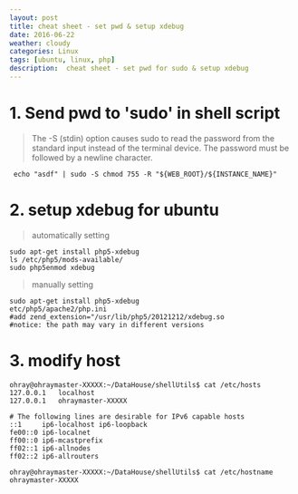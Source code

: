 ```yaml
---
layout: post
title: cheat sheet - set pwd & setup xdebug
date: 2016-06-22
weather: cloudy
categories: Linux
tags: [ubuntu, linux, php]
description:  cheat sheet - set pwd for sudo & setup xdebug
---
```


# 1. Send pwd to 'sudo' in shell script

	
> The -S (stdin) option causes sudo to read the password from the standard input instead of the terminal device.  The password must be followed by a newline character.

	 
	 echo "asdf" | sudo -S chmod 755 -R "${WEB_ROOT}/${INSTANCE_NAME}"

# 2. setup xdebug for ubuntu 

> automatically setting

	sudo apt-get install php5-xdebug
	ls /etc/php5/mods-available/
	sudo php5enmod xdebug

> manually setting

	sudo apt-get install php5-xdebug
	etc/php5/apache2/php.ini 
	#add zend_extension="/usr/lib/php5/20121212/xdebug.so
	#notice: the path may vary in different versions
	
# 3. modify host
	
    ohray@ohraymaster-XXXXX:~/DataHouse/shellUtils$ cat /etc/hosts
    127.0.0.1	localhost
    127.0.0.1	ohraymaster-XXXXX
    
    # The following lines are desirable for IPv6 capable hosts
    ::1     ip6-localhost ip6-loopback
    fe00::0 ip6-localnet
    ff00::0 ip6-mcastprefix
    ff02::1 ip6-allnodes
    ff02::2 ip6-allrouters
    
    ohray@ohraymaster-XXXXX:~/DataHouse/shellUtils$ cat /etc/hostname 
    ohraymaster-XXXXX

 
 